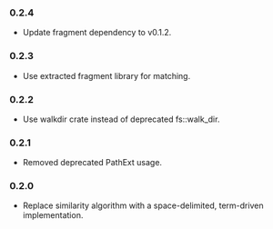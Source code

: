 ### 0.2.4

* Update fragment dependency to v0.1.2.

### 0.2.3

* Use extracted fragment library for matching.

### 0.2.2

* Use walkdir crate instead of deprecated fs::walk_dir.

### 0.2.1

* Removed deprecated PathExt usage.

### 0.2.0

* Replace similarity algorithm with a space-delimited, term-driven implementation.

